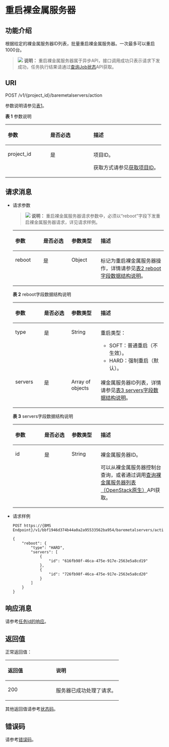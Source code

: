 # 重启裸金属服务器<a name="ZH-CN_TOPIC_0131356392"></a>

## 功能介绍<a name="section39601516"></a>

根据给定的裸金属服务器ID列表，批量重启裸金属服务器。一次最多可以重启1000台。

>![](public_sys-resources/icon-note.gif) **说明：** 
>重启裸金属服务器属于异步API，接口调用成功只表示请求下发成功，任务执行结果请通过[查询Job状态](查询Job状态.md)API获取。

## URI<a name="section20869327"></a>

POST /v1/\{project\_id\}/baremetalservers/action

参数说明请参见[表1](#table33008913)。

**表 1**  参数说明

<a name="table33008913"></a>
<table><thead align="left"><tr id="row32701678"><th class="cellrowborder" valign="top" width="27.229999999999997%" id="mcps1.2.4.1.1"><p id="p31590262"><a name="p31590262"></a><a name="p31590262"></a>参数</p>
</th>
<th class="cellrowborder" valign="top" width="27.66%" id="mcps1.2.4.1.2"><p id="p8674443"><a name="p8674443"></a><a name="p8674443"></a>是否必选</p>
</th>
<th class="cellrowborder" valign="top" width="45.11%" id="mcps1.2.4.1.3"><p id="p31541268"><a name="p31541268"></a><a name="p31541268"></a>描述</p>
</th>
</tr>
</thead>
<tbody><tr id="row4705914"><td class="cellrowborder" valign="top" width="27.229999999999997%" headers="mcps1.2.4.1.1 "><p id="p45634724"><a name="p45634724"></a><a name="p45634724"></a>project_id</p>
</td>
<td class="cellrowborder" valign="top" width="27.66%" headers="mcps1.2.4.1.2 "><p id="p5425146"><a name="p5425146"></a><a name="p5425146"></a>是</p>
</td>
<td class="cellrowborder" valign="top" width="45.11%" headers="mcps1.2.4.1.3 "><p id="p37593705"><a name="p37593705"></a><a name="p37593705"></a>项目ID。</p>
<p id="p652825144113"><a name="p652825144113"></a><a name="p652825144113"></a>获取方式请参见<a href="获取项目ID.md">获取项目ID</a>。</p>
</td>
</tr>
</tbody>
</table>

## 请求消息<a name="section53606218"></a>

-   请求参数

    >![](public_sys-resources/icon-note.gif) **说明：** 
    >重启裸金属服务器请求参数中，必须以“reboot”字段下发重启裸金属服务器请求，详见请求样例。

    <a name="table54749715"></a>
    <table><thead align="left"><tr id="row24121565"><th class="cellrowborder" valign="top" width="18.57%" id="mcps1.1.5.1.1"><p id="p7689721"><a name="p7689721"></a><a name="p7689721"></a>参数</p>
    </th>
    <th class="cellrowborder" valign="top" width="18.68%" id="mcps1.1.5.1.2"><p id="p18887690"><a name="p18887690"></a><a name="p18887690"></a>是否必选</p>
    </th>
    <th class="cellrowborder" valign="top" width="19.35%" id="mcps1.1.5.1.3"><p id="p53507960"><a name="p53507960"></a><a name="p53507960"></a>参数类型</p>
    </th>
    <th class="cellrowborder" valign="top" width="43.4%" id="mcps1.1.5.1.4"><p id="p39177514"><a name="p39177514"></a><a name="p39177514"></a>描述</p>
    </th>
    </tr>
    </thead>
    <tbody><tr id="row19262089"><td class="cellrowborder" valign="top" width="18.57%" headers="mcps1.1.5.1.1 "><p id="p16725372"><a name="p16725372"></a><a name="p16725372"></a>reboot</p>
    </td>
    <td class="cellrowborder" valign="top" width="18.68%" headers="mcps1.1.5.1.2 "><p id="p12577900"><a name="p12577900"></a><a name="p12577900"></a>是</p>
    </td>
    <td class="cellrowborder" valign="top" width="19.35%" headers="mcps1.1.5.1.3 "><p id="p12176960"><a name="p12176960"></a><a name="p12176960"></a>Object</p>
    </td>
    <td class="cellrowborder" valign="top" width="43.4%" headers="mcps1.1.5.1.4 "><p id="p18634089"><a name="p18634089"></a><a name="p18634089"></a>标记为重启裸金属服务器操作，详情请参见<a href="#table64591731162222">表2 reboot字段数据结构说明</a>。</p>
    </td>
    </tr>
    </tbody>
    </table>

    **表 2**  reboot字段数据结构说明

    <a name="table64591731162222"></a>
    <table><thead align="left"><tr id="row30453945162222"><th class="cellrowborder" valign="top" width="19.02%" id="mcps1.2.5.1.1"><p id="p50850477162222"><a name="p50850477162222"></a><a name="p50850477162222"></a>参数</p>
    </th>
    <th class="cellrowborder" valign="top" width="18.12%" id="mcps1.2.5.1.2"><p id="p25248002162222"><a name="p25248002162222"></a><a name="p25248002162222"></a>是否必选</p>
    </th>
    <th class="cellrowborder" valign="top" width="19.46%" id="mcps1.2.5.1.3"><p id="p31822304162222"><a name="p31822304162222"></a><a name="p31822304162222"></a>参数类型</p>
    </th>
    <th class="cellrowborder" valign="top" width="43.4%" id="mcps1.2.5.1.4"><p id="p27469806162222"><a name="p27469806162222"></a><a name="p27469806162222"></a>描述</p>
    </th>
    </tr>
    </thead>
    <tbody><tr id="row42922987162336"><td class="cellrowborder" valign="top" width="19.02%" headers="mcps1.2.5.1.1 "><p id="p50762568162336"><a name="p50762568162336"></a><a name="p50762568162336"></a>type</p>
    </td>
    <td class="cellrowborder" valign="top" width="18.12%" headers="mcps1.2.5.1.2 "><p id="p18127378162336"><a name="p18127378162336"></a><a name="p18127378162336"></a>是</p>
    </td>
    <td class="cellrowborder" valign="top" width="19.46%" headers="mcps1.2.5.1.3 "><p id="p59031541162336"><a name="p59031541162336"></a><a name="p59031541162336"></a>String</p>
    </td>
    <td class="cellrowborder" valign="top" width="43.4%" headers="mcps1.2.5.1.4 "><p id="p16825496162336"><a name="p16825496162336"></a><a name="p16825496162336"></a>重启类型：</p>
    <a name="ul62344604154036"></a><a name="ul62344604154036"></a><ul id="ul62344604154036"><li>SOFT：普通重启（不生效）。</li><li>HARD：强制重启（默认）。</li></ul>
    </td>
    </tr>
    <tr id="row10461780162222"><td class="cellrowborder" valign="top" width="19.02%" headers="mcps1.2.5.1.1 "><p id="p19668200162240"><a name="p19668200162240"></a><a name="p19668200162240"></a>servers</p>
    </td>
    <td class="cellrowborder" valign="top" width="18.12%" headers="mcps1.2.5.1.2 "><p id="p49620364162240"><a name="p49620364162240"></a><a name="p49620364162240"></a>是</p>
    </td>
    <td class="cellrowborder" valign="top" width="19.46%" headers="mcps1.2.5.1.3 "><p id="p59826577162240"><a name="p59826577162240"></a><a name="p59826577162240"></a>Array of objects</p>
    </td>
    <td class="cellrowborder" valign="top" width="43.4%" headers="mcps1.2.5.1.4 "><p id="p59922456162240"><a name="p59922456162240"></a><a name="p59922456162240"></a>裸金属服务器ID列表，详情请参见<a href="#table26785545162223">表3 servers字段数据结构说明</a>。</p>
    </td>
    </tr>
    </tbody>
    </table>

    **表 3**  servers字段数据结构说明

    <a name="table26785545162223"></a>
    <table><thead align="left"><tr id="row56759147162223"><th class="cellrowborder" valign="top" width="19.24%" id="mcps1.2.5.1.1"><p id="p34088203162223"><a name="p34088203162223"></a><a name="p34088203162223"></a>参数</p>
    </th>
    <th class="cellrowborder" valign="top" width="18.12%" id="mcps1.2.5.1.2"><p id="p9681039162223"><a name="p9681039162223"></a><a name="p9681039162223"></a>是否必选</p>
    </th>
    <th class="cellrowborder" valign="top" width="19.24%" id="mcps1.2.5.1.3"><p id="p45966688162223"><a name="p45966688162223"></a><a name="p45966688162223"></a>参数类型</p>
    </th>
    <th class="cellrowborder" valign="top" width="43.4%" id="mcps1.2.5.1.4"><p id="p32314213162223"><a name="p32314213162223"></a><a name="p32314213162223"></a>描述</p>
    </th>
    </tr>
    </thead>
    <tbody><tr id="row205574162223"><td class="cellrowborder" valign="top" width="19.24%" headers="mcps1.2.5.1.1 "><p id="p16651565162223"><a name="p16651565162223"></a><a name="p16651565162223"></a>id</p>
    </td>
    <td class="cellrowborder" valign="top" width="18.12%" headers="mcps1.2.5.1.2 "><p id="p6599487162223"><a name="p6599487162223"></a><a name="p6599487162223"></a>是</p>
    </td>
    <td class="cellrowborder" valign="top" width="19.24%" headers="mcps1.2.5.1.3 "><p id="p64796454162223"><a name="p64796454162223"></a><a name="p64796454162223"></a>String</p>
    </td>
    <td class="cellrowborder" valign="top" width="43.4%" headers="mcps1.2.5.1.4 "><p id="p59084190162223"><a name="p59084190162223"></a><a name="p59084190162223"></a>裸金属服务器ID。</p>
    <p id="p29791113277"><a name="p29791113277"></a><a name="p29791113277"></a>可以从<span id="zh-cn_topic_0113746489_text013014803615"><a name="zh-cn_topic_0113746489_text013014803615"></a><a name="zh-cn_topic_0113746489_text013014803615"></a>裸金属服务器</span><span id="zh-cn_topic_0113746489_text10131448133612"><a name="zh-cn_topic_0113746489_text10131448133612"></a><a name="zh-cn_topic_0113746489_text10131448133612"></a></span>控制台查询，或者通过调用<a href="查询裸金属服务器列表（OpenStack原生）.md">查询裸金属服务器列表（OpenStack原生）</a>API获取。</p>
    </td>
    </tr>
    </tbody>
    </table>

-   请求样例

    ```
    POST https://{BMS Endpoint}/v1/bbf1946d374b44a0a2a95533562ba954/baremetalservers/action
    ```

    ```
    {
        "reboot": {
            "type": "HARD",
            "servers": [
                {
                    "id": "616fb98f-46ca-475e-917e-2563e5a8cd19"
                },
                {
                    "id": "726fb98f-46ca-475e-917e-2563e5a8cd20"
                }
            ]
        }
    }
    ```


## 响应消息<a name="section12693918"></a>

请参考[任务Id的响应](任务Id的响应.md)。

## 返回值<a name="section868814916514"></a>

正常返回值：

<a name="zh-cn_topic_0106040941_table753804619176"></a>
<table><thead align="left"><tr id="zh-cn_topic_0106040941_row10735134615172"><th class="cellrowborder" valign="top" width="42.42%" id="mcps1.1.3.1.1"><p id="zh-cn_topic_0106040941_p19735204616177"><a name="zh-cn_topic_0106040941_p19735204616177"></a><a name="zh-cn_topic_0106040941_p19735204616177"></a>返回值</p>
</th>
<th class="cellrowborder" valign="top" width="57.58%" id="mcps1.1.3.1.2"><p id="zh-cn_topic_0106040941_p207355465176"><a name="zh-cn_topic_0106040941_p207355465176"></a><a name="zh-cn_topic_0106040941_p207355465176"></a>说明</p>
</th>
</tr>
</thead>
<tbody><tr id="zh-cn_topic_0106040941_row1473514621713"><td class="cellrowborder" valign="top" width="42.42%" headers="mcps1.1.3.1.1 "><p id="zh-cn_topic_0106040941_p13735144611178"><a name="zh-cn_topic_0106040941_p13735144611178"></a><a name="zh-cn_topic_0106040941_p13735144611178"></a>200</p>
</td>
<td class="cellrowborder" valign="top" width="57.58%" headers="mcps1.1.3.1.2 "><p id="zh-cn_topic_0106040941_p207351246161711"><a name="zh-cn_topic_0106040941_p207351246161711"></a><a name="zh-cn_topic_0106040941_p207351246161711"></a>服务器已成功处理了请求。</p>
</td>
</tr>
</tbody>
</table>

其他返回值请参考[状态码](状态码.md)。

## 错误码<a name="section14752650154917"></a>

请参考[错误码](错误码.md)。

